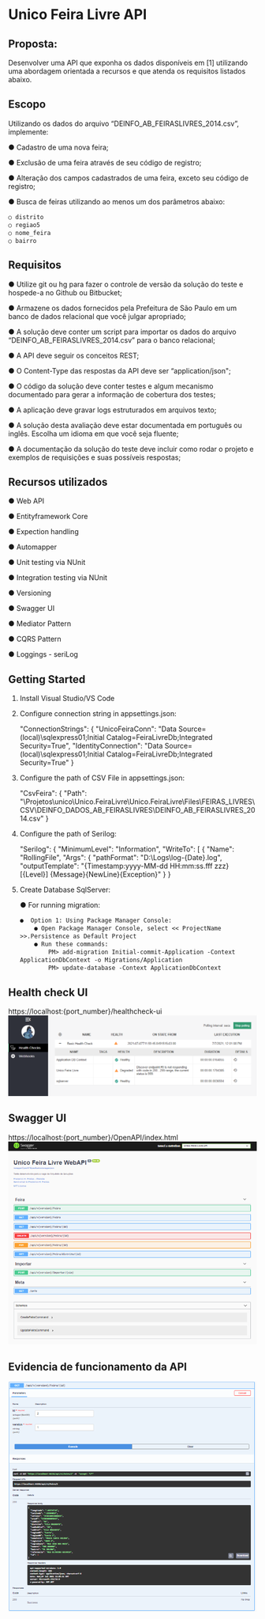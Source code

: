 ﻿Unico Feira Livre API
=================================

Proposta:
--------- 
Desenvolver uma API que exponha os dados disponíveis em [1]
utilizando uma abordagem orientada a recursos e que atenda
os requisitos listados abaixo.

Escopo
------
Utilizando os dados do arquivo “DEINFO_AB_FEIRASLIVRES_2014.csv”, implemente:

● Cadastro de uma nova feira;

● Exclusão de uma feira através de seu código de registro;

● Alteração dos campos cadastrados de uma feira, exceto seu código de registro;

● Busca de feiras utilizando ao menos um dos parâmetros abaixo:

    ○ distrito
    ○ regiao5
    ○ nome_feira
    ○ bairro    

Requisitos
------

● Utilize git ou hg para fazer o controle de versão da solução do teste e hospede-a no Github ou Bitbucket;

● Armazene os dados fornecidos pela Prefeitura de São Paulo em um banco de dados relacional que você julgar apropriado;

● A solução deve conter um script para importar os dados do arquivo “DEINFO_AB_FEIRASLIVRES_2014.csv” para o banco relacional;

● A API deve seguir os conceitos REST;

● O Content-Type das respostas da API deve ser “application/json";

● O código da solução deve conter testes e algum mecanismo documentado para gerar a informação de cobertura dos testes;

● A aplicação deve gravar logs estruturados em arquivos texto;

● A solução desta avaliação deve estar documentada em português ou inglês. Escolha um idioma em que você seja fluente;

● A documentação da solução do teste deve incluir como rodar o projeto e exemplos de requisições e suas possíveis respostas;


Recursos utilizados
---------------

● Web API

● Entityframework Core

● Expection handling

● Automapper

● Unit testing via NUnit

● Integration testing via NUnit

● Versioning

● Swagger UI

● Mediator Pattern

● CQRS Pattern

● Loggings - seriLog


Getting Started
---------------

1) Install Visual Studio/VS Code 


2) Configure connection string in appsettings.json:

    "ConnectionStrings": {
        "UnicoFeiraConn": "Data Source=(local)\\sqlexpress01;Initial Catalog=FeiraLivreDb;Integrated Security=True",
        "IdentityConnection": "Data Source=(local)\\sqlexpress01;Initial Catalog=FeiraLivreDb;Integrated Security=True"
      }


3) Configure the path of CSV File in appsettings.json:

    "CsvFeira": { "Path": "\\Projetos\\unico\\Unico.FeiraLivre\\Unico.FeiraLivre\\Files\\FEIRAS_LIVRES\\CSV\\DEINFO_DADOS_AB_FEIRASLIVRES\\DEINFO_AB_FEIRASLIVRES_2014.csv" }

4) Configure the path of Serilog:

    "Serilog": {
    "MinimumLevel": "Information",
    "WriteTo": [
      {
        "Name": "RollingFile",
        "Args": {
          "pathFormat": "D:\\Logs\\log-{Date}.log",
          "outputTemplate": "{Timestamp:yyyy-MM-dd HH:mm:ss.fff zzz} [{Level}] {Message}{NewLine}{Exception}"
        }
      }

5)  Create Database SqlServer:

    ● For running migration:

        ●  Option 1: Using Package Manager Console:
            ● Open Package Manager Console, select << ProjectName >>.Persistence as Default Project
            ● Run these commands:
                PM> add-migration Initial-commit-Application -Context ApplicationDbContext -o Migrations/Application                
                PM> update-database -Context ApplicationDbContext 




Health check UI
---------------
https://localhost:{port_number}/healthcheck-ui
![](Unico.FeiraLivre/Files/checkui.png)


Swagger UI
---------------
https://localhost:{port_number}/OpenAPI/index.html
![](Unico.FeiraLivre/Files/swagger.png)


Evidencia de funcionamento da API
---------------
![](Unico.FeiraLivre/Files/api.png)
